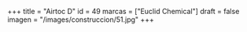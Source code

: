 +++
title = "Airtoc D"
id = 49
marcas = ["Euclid Chemical"]
draft = false
imagen = "/images/construccion/51.jpg"
+++

<!--more-->